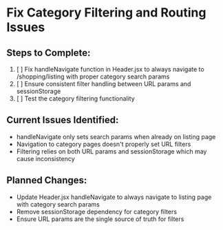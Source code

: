 # Fix Category Filtering and Routing Issues

## Steps to Complete:

1. [ ] Fix handleNavigate function in Header.jsx to always navigate to /shopping/listing with proper category search params
2. [ ] Ensure consistent filter handling between URL params and sessionStorage
3. [ ] Test the category filtering functionality

## Current Issues Identified:
- handleNavigate only sets search params when already on listing page
- Navigation to category pages doesn't properly set URL filters
- Filtering relies on both URL params and sessionStorage which may cause inconsistency

## Planned Changes:
- Update Header.jsx handleNavigate to always navigate to listing page with category search params
- Remove sessionStorage dependency for category filters
- Ensure URL params are the single source of truth for filters
